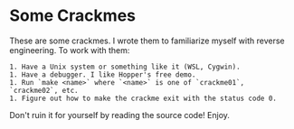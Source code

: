 # Some Crackmes

These are some crackmes. I wrote them to familiarize myself with reverse engineering. To work with them:

    1. Have a Unix system or something like it (WSL, Cygwin).
    1. Have a debugger. I like Hopper's free demo.
    1. Run `make <name>` where `<name>` is one of `crackme01`, `crackme02`, etc.
    1. Figure out how to make the crackme exit with the status code 0.

Don't ruin it for yourself by reading the source code! Enjoy.


